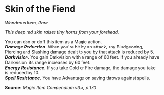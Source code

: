 # Skin of the Fiend
*Wondrous Item, Rare*

*This deep red skin raises tiny horns from your forehead.*

You can don or doff this item as a Magic action.  
***Damage Reduction.*** When you're hit by an attack, any Bludgeoning, Piercing and Slashing damage dealt to you by that attack is reduced by 5.  
***Darkvision.*** You gain Darkvision with a range of 60 feet. If you already have Darkvision, its range increases by 60 feet.  
***Energy Resistance.*** If you take Cold or Fire damage, the damage you take is reduced by 10.  
***Spell Resistance.*** You have Advantage on saving throws against spells.  



**Source:** *Magic Item Compendium v3.5, p.170*